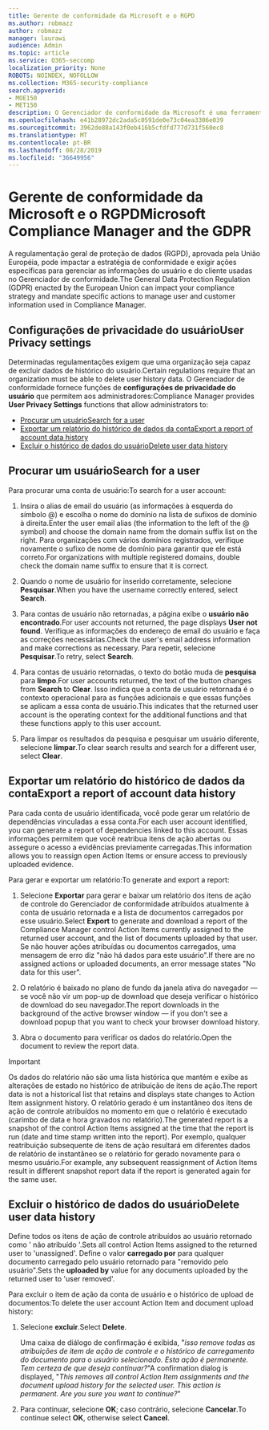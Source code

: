 ```yaml
---
title: Gerente de conformidade da Microsoft e o RGPD
ms.author: robmazz
author: robmazz
manager: laurawi
audience: Admin
ms.topic: article
ms.service: O365-seccomp
localization_priority: None
ROBOTS: NOINDEX, NOFOLLOW
ms.collection: M365-security-compliance
search.appverid:
- MOE150
- MET150
description: O Gerenciador de conformidade da Microsoft é uma ferramenta de avaliação de riscos gratuita baseada em fluxo de trabalho no portal de confiança do serviço Microsoft. O Gerenciador de conformidade permite que você rastreie, atribua e verifique as atividades de conformidade normativa relacionadas aos serviços em nuvem da Microsoft.
ms.openlocfilehash: e41b28972dc2ada5c0591de0e73c04ea3306e039
ms.sourcegitcommit: 3962de88a143f0eb416b5cfdfd777d731f560ec8
ms.translationtype: MT
ms.contentlocale: pt-BR
ms.lasthandoff: 08/28/2019
ms.locfileid: "36649956"
---
```

# <a name="microsoft-compliance-manager-and-the-gdpr"></a><span data-ttu-id="7c2cc-104">Gerente de conformidade da Microsoft e o RGPD</span><span class="sxs-lookup"><span data-stu-id="7c2cc-104">Microsoft Compliance Manager and the GDPR</span></span>

<span data-ttu-id="7c2cc-105">A regulamentação geral de proteção de dados (RGPD), aprovada pela União Européia, pode impactar a estratégia de conformidade e exigir ações específicas para gerenciar as informações do usuário e do cliente usadas no Gerenciador de conformidade.</span><span class="sxs-lookup"><span data-stu-id="7c2cc-105">The General Data Protection Regulation (GDPR) enacted by the European Union can impact your compliance strategy and mandate specific actions to manage user and customer information used in Compliance Manager.</span></span>

## <a name="user-privacy-settings"></a><span data-ttu-id="7c2cc-106">Configurações de privacidade do usuário</span><span class="sxs-lookup"><span data-stu-id="7c2cc-106">User Privacy settings</span></span>

<span data-ttu-id="7c2cc-107">Determinadas regulamentações exigem que uma organização seja capaz de excluir dados de histórico do usuário.</span><span class="sxs-lookup"><span data-stu-id="7c2cc-107">Certain regulations require that an organization must be able to delete user history data.</span></span> <span data-ttu-id="7c2cc-108">O Gerenciador de conformidade fornece funções de **configurações de privacidade do usuário** que permitem aos administradores:</span><span class="sxs-lookup"><span data-stu-id="7c2cc-108">Compliance Manager provides **User Privacy Settings** functions that allow administrators to:</span></span>
  
- [<span data-ttu-id="7c2cc-109">Procurar um usuário</span><span class="sxs-lookup"><span data-stu-id="7c2cc-109">Search for a user</span></span>](#search-for-a-user)
- [<span data-ttu-id="7c2cc-110">Exportar um relatório do histórico de dados da conta</span><span class="sxs-lookup"><span data-stu-id="7c2cc-110">Export a report of account data history</span></span>](#export-a-report-of-account-data-history)
- [<span data-ttu-id="7c2cc-111">Excluir o histórico de dados do usuário</span><span class="sxs-lookup"><span data-stu-id="7c2cc-111">Delete user data history</span></span>](#delete-user-data-history)
  
## <a name="search-for-a-user"></a><span data-ttu-id="7c2cc-112">Procurar um usuário</span><span class="sxs-lookup"><span data-stu-id="7c2cc-112">Search for a user</span></span>

<span data-ttu-id="7c2cc-113">Para procurar uma conta de usuário:</span><span class="sxs-lookup"><span data-stu-id="7c2cc-113">To search for a user account:</span></span>
  
1. <span data-ttu-id="7c2cc-114">Insira o alias de email do usuário (as informações à esquerda do símbolo @) e escolha o nome do domínio na lista de sufixos de domínio à direita.</span><span class="sxs-lookup"><span data-stu-id="7c2cc-114">Enter the user email alias (the information to the left of the @ symbol) and choose the domain name from the  domain suffix list on the right.</span></span> <span data-ttu-id="7c2cc-115">Para organizações com vários domínios registrados, verifique novamente o sufixo de nome de domínio para garantir que ele está correto.</span><span class="sxs-lookup"><span data-stu-id="7c2cc-115">For organizations with multiple registered domains, double check the domain name suffix to ensure that it is correct.</span></span>

2. <span data-ttu-id="7c2cc-116">Quando o nome de usuário for inserido corretamente, selecione **Pesquisar**.</span><span class="sxs-lookup"><span data-stu-id="7c2cc-116">When you have the username correctly entered, select **Search**.</span></span>

3. <span data-ttu-id="7c2cc-117">Para contas de usuário não retornadas, a página exibe o **usuário não encontrado**.</span><span class="sxs-lookup"><span data-stu-id="7c2cc-117">For user accounts not returned, the page displays **User not found**.</span></span> <span data-ttu-id="7c2cc-118">Verifique as informações do endereço de email do usuário e faça as correções necessárias.</span><span class="sxs-lookup"><span data-stu-id="7c2cc-118">Check the user's email address information and make corrections as necessary.</span></span> <span data-ttu-id="7c2cc-119">Para repetir, selecione **Pesquisar**.</span><span class="sxs-lookup"><span data-stu-id="7c2cc-119">To retry, select **Search**.</span></span>

4. <span data-ttu-id="7c2cc-120">Para contas de usuário retornadas, o texto do botão muda de **pesquisa** para **limpo**.</span><span class="sxs-lookup"><span data-stu-id="7c2cc-120">For user accounts returned, the text of the button changes from **Search** to **Clear**.</span></span> <span data-ttu-id="7c2cc-121">Isso indica que a conta de usuário retornada é o contexto operacional para as funções adicionais e que essas funções se aplicam a essa conta de usuário.</span><span class="sxs-lookup"><span data-stu-id="7c2cc-121">This indicates that the returned user account is the operating context for the additional functions and that these functions apply to this user account.</span></span>

5. <span data-ttu-id="7c2cc-122">Para limpar os resultados da pesquisa e pesquisar um usuário diferente, selecione **limpar**.</span><span class="sxs-lookup"><span data-stu-id="7c2cc-122">To clear search results and search for a different user, select **Clear**.</span></span>

## <a name="export-a-report-of-account-data-history"></a><span data-ttu-id="7c2cc-123">Exportar um relatório do histórico de dados da conta</span><span class="sxs-lookup"><span data-stu-id="7c2cc-123">Export a report of account data history</span></span>

<span data-ttu-id="7c2cc-124">Para cada conta de usuário identificada, você pode gerar um relatório de dependências vinculadas a essa conta.</span><span class="sxs-lookup"><span data-stu-id="7c2cc-124">For each user account identified, you can generate a report of dependencies linked to this account.</span></span> <span data-ttu-id="7c2cc-125">Essas informações permitem que você reatribua itens de ação abertas ou assegure o acesso a evidências previamente carregadas.</span><span class="sxs-lookup"><span data-stu-id="7c2cc-125">This information allows you to reassign open Action Items or ensure access to previously uploaded evidence.</span></span>
  
 <span data-ttu-id="7c2cc-126">Para gerar e exportar um relatório:</span><span class="sxs-lookup"><span data-stu-id="7c2cc-126">To generate and export a report:</span></span>
  
1. <span data-ttu-id="7c2cc-127">Selecione **Exportar** para gerar e baixar um relatório dos itens de ação de controle do Gerenciador de conformidade atribuídos atualmente à conta de usuário retornada e a lista de documentos carregados por esse usuário.</span><span class="sxs-lookup"><span data-stu-id="7c2cc-127">Select **Export** to generate and download a report of the Compliance Manager control Action Items currently assigned to the returned user account, and the list of documents uploaded by that user.</span></span> <span data-ttu-id="7c2cc-128">Se não houver ações atribuídas ou documentos carregados, uma mensagem de erro diz "não há dados para este usuário".</span><span class="sxs-lookup"><span data-stu-id="7c2cc-128">If there are no assigned actions or uploaded documents, an error message states "No data for this user".</span></span>

2. <span data-ttu-id="7c2cc-129">O relatório é baixado no plano de fundo da janela ativa do navegador — se você não vir um pop-up de download que deseja verificar o histórico de download do seu navegador.</span><span class="sxs-lookup"><span data-stu-id="7c2cc-129">The report downloads in the background of the active browser window — if you don't see a download popup that you want to check your browser download history.</span></span>

3. <span data-ttu-id="7c2cc-130">Abra o documento para verificar os dados do relatório.</span><span class="sxs-lookup"><span data-stu-id="7c2cc-130">Open the document to review the report data.</span></span>

> [!IMPORTANT]
> <span data-ttu-id="7c2cc-131">Os dados do relatório não são uma lista histórica que mantém e exibe as alterações de estado no histórico de atribuição de itens de ação.</span><span class="sxs-lookup"><span data-stu-id="7c2cc-131">The report data is not a historical list that retains and displays state changes to Action Item assignment history.</span></span> <span data-ttu-id="7c2cc-132">O relatório gerado é um instantâneo dos itens de ação de controle atribuídos no momento em que o relatório é executado (carimbo de data e hora gravados no relatório).</span><span class="sxs-lookup"><span data-stu-id="7c2cc-132">The generated report is a snapshot of the control Action Items assigned at the time that the report is run (date and time stamp written into the report).</span></span> <span data-ttu-id="7c2cc-133">Por exemplo, qualquer reatribuição subsequente de itens de ação resultará em diferentes dados de relatório de instantâneo se o relatório for gerado novamente para o mesmo usuário.</span><span class="sxs-lookup"><span data-stu-id="7c2cc-133">For example, any subsequent reassignment of Action Items result in different snapshot report data if the report is generated again for the same user.</span></span>
  
## <a name="delete-user-data-history"></a><span data-ttu-id="7c2cc-134">Excluir o histórico de dados do usuário</span><span class="sxs-lookup"><span data-stu-id="7c2cc-134">Delete user data history</span></span>

<span data-ttu-id="7c2cc-135">Define todos os itens de ação de controle atribuídos ao usuário retornado como ' não atribuído '.</span><span class="sxs-lookup"><span data-stu-id="7c2cc-135">Sets all control Action Items assigned to the returned user to 'unassigned'.</span></span> <span data-ttu-id="7c2cc-136">Define o valor **carregado por** para qualquer documento carregado pelo usuário retornado para "removido pelo usuário".</span><span class="sxs-lookup"><span data-stu-id="7c2cc-136">Sets the **uploaded by** value for any documents uploaded by the returned user to 'user removed'.</span></span>
  
<span data-ttu-id="7c2cc-137">Para excluir o item de ação da conta de usuário e o histórico de upload de documentos:</span><span class="sxs-lookup"><span data-stu-id="7c2cc-137">To delete the user account Action Item and document upload history:</span></span>
  
1. <span data-ttu-id="7c2cc-138">Selecione **excluir**.</span><span class="sxs-lookup"><span data-stu-id="7c2cc-138">Select **Delete**.</span></span>

    <span data-ttu-id="7c2cc-139">Uma caixa de diálogo de confirmação é exibida, "*isso remove todas as atribuições de item de ação de controle e o histórico de carregamento do documento para o usuário selecionado. Esta ação é permanente. Tem certeza de que deseja continuar?*"</span><span class="sxs-lookup"><span data-stu-id="7c2cc-139">A confirmation dialog is displayed, "*This removes all control Action Item assignments and the document upload history for the selected user. This action is permanent. Are you sure you want to continue?*"</span></span>

2. <span data-ttu-id="7c2cc-140">Para continuar, selecione **OK**; caso contrário, selecione **Cancelar**.</span><span class="sxs-lookup"><span data-stu-id="7c2cc-140">To continue select **OK**, otherwise select **Cancel**.</span></span>
